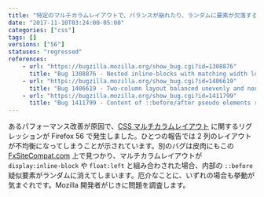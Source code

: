 ```yaml
---
title: "特定のマルチカラムレイアウトで、バランスが崩れたり、ランダムに要素が欠落する場合があります"
date: "2017-11-10T03:24:00-05:00"
categories: ["css"]
tags: []
versions: ["56"]
statuses: "regressed"
references:
    - url: "https://bugzilla.mozilla.org/show_bug.cgi?id=1308876"
      title: "Bug 1308876 - Nested inline-blocks with matching width locks up browser due to O(2^depth) reflow performance"
    - url: "https://bugzilla.mozilla.org/show_bug.cgi?id=1406619"
      title: "Bug 1406619 - Two-column layout balanced unevenly and nondeterministically since Firefox 56"
    - url: "https://bugzilla.mozilla.org/show_bug.cgi?id=1411799"
      title: "Bug 1411799 - Content of ::before/after pseudo elements randomly disappears when display:inline-block and float are used"
---
```

あるパフォーマンス改善が原因で、[CSS マルチカラムレイアウト](https://developer.mozilla.org/docs/Web/CSS/CSS_Columns) に関するリグレッションが Firefox 56 で発生しました。ひとつの報告では 2 列のレイアウトが不均衡になってしまうことが示されています。別のバグは皮肉にもこの [FxSiteCompat.com](https://www.fxsitecompat.dev/ja/docs/) 上で見つかり、マルチカラムレイアウトが `display:inline-block` や `float:left` と組み合わされた場合、内部の `::before` 疑似要素がランダムに消えてしまいます。厄介なことに、いずれの場合も挙動が気まぐれです。Mozilla 開発者がじきに問題を調査します。

